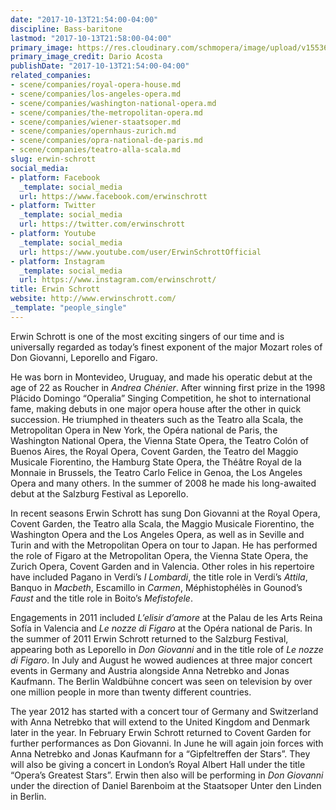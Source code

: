 ```yaml
---
date: "2017-10-13T21:54:00-04:00"
discipline: Bass-baritone
lastmod: "2017-10-13T21:58:00-04:00"
primary_image: https://res.cloudinary.com/schmopera/image/upload/v1553617642/media/2019/03/sqErwinSchrottDarioAcosta.jpg
primary_image_credit: Dario Acosta
publishDate: "2017-10-13T21:54:00-04:00"
related_companies:
- scene/companies/royal-opera-house.md
- scene/companies/los-angeles-opera.md
- scene/companies/washington-national-opera.md
- scene/companies/the-metropolitan-opera.md
- scene/companies/wiener-staatsoper.md
- scene/companies/opernhaus-zurich.md
- scene/companies/opra-national-de-paris.md
- scene/companies/teatro-alla-scala.md
slug: erwin-schrott
social_media:
- platform: Facebook
  _template: social_media
  url: https://www.facebook.com/erwinschrott
- platform: Twitter
  _template: social_media
  url: https://twitter.com/erwinschrott
- platform: Youtube
  _template: social_media
  url: https://www.youtube.com/user/ErwinSchrottOfficial
- platform: Instagram
  _template: social_media
  url: https://www.instagram.com/erwinschrott/
title: Erwin Schrott
website: http://www.erwinschrott.com/
_template: "people_single"
---
```

Erwin Schrott is one of the most exciting singers of our time and is universally regarded as today’s finest exponent of the major Mozart roles of Don Giovanni, Leporello and Figaro.

He was born in Montevideo, Uruguay, and made his operatic debut at the age of 22 as Roucher in _Andrea Chénier_. After winning first prize in the 1998 Plácido Domingo “Operalia” Singing Competition, he shot to international fame, making debuts in one major opera house after the other in quick succession. He triumphed in theaters such as the Teatro alla Scala, the Metropolitan Opera in New York, the Opéra national de Paris, the Washington National Opera, the Vienna State Opera, the Teatro Colón of Buenos Aires, the Royal Opera, Covent Garden, the Teatro del Maggio Musicale Fiorentino, the Hamburg State Opera, the Théâtre Royal de la Monnaie in Brussels, the Teatro Carlo Felice in Genoa, the Los Angeles Opera and many others. In the summer of 2008 he made his long-awaited debut at the Salzburg Festival as Leporello.

In recent seasons Erwin Schrott has sung Don Giovanni at the Royal Opera, Covent Garden, the Teatro alla Scala, the Maggio Musicale Fiorentino, the Washington Opera and the Los Angeles Opera, as well as in Seville and Turin and with the Metropolitan Opera on tour to Japan. He has performed the role of Figaro at the Metropolitan Opera, the Vienna State Opera, the Zurich Opera, Covent Garden and in Valencia. Other roles in his repertoire have included Pagano in Verdi’s _I Lombardi_, the title role in Verdi’s _Attila_, Banquo in _Macbeth_, Escamillo in _Carmen_, Méphistophélès in Gounod’s _Faust_ and the title role in Boito’s _Mefistofele_.

Engagements in 2011 included _L’elisir d’amore_ at the Palau de les Arts Reina Sofía in Valencia and _Le nozze di Figaro_ at the Opéra national de Paris. In the summer of 2011 Erwin Schrott returned to the Salzburg Festival, appearing both as Leporello in _Don Giovanni_ and in the title role of _Le nozze di Figaro_. In July and August he wowed audiences at three major concert events in Germany and Austria alongside Anna Netrebko and Jonas Kaufmann. The Berlin Waldbühne concert was seen on television by over one million people in more than twenty different countries.

The year 2012 has started with a concert tour of Germany and Switzerland with Anna Netrebko that will extend to the United Kingdom and Denmark later in the year. In February Erwin Schrott returned to Covent Garden for further performances as Don Giovanni. In June he will again join forces with Anna Netrebko and Jonas Kaufmann for a “Gipfeltreffen der Stars”. They will also be giving a concert in London’s Royal Albert Hall under the title “Opera’s Greatest Stars”. Erwin then also will be performing in _Don Giovanni_ under the direction of Daniel Barenboim at the Staatsoper Unter den Linden in Berlin.